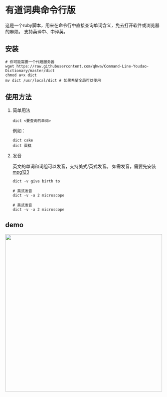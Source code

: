 # 有道词典命令行版

这是一个ruby脚本，用来在命令行中直接查询单词含义，免去打开软件或浏览器的麻烦。
支持英译中、中译英。

## 安装

```shell
# 你可能需要一个代理服务器
wget https://raw.githubusercontent.com/qhwa/Command-Line-Youdao-Dictionary/master/dict
chmod a+x dict
mv dict /usr/local/dict # 如果希望全局可以使用
```

## 使用方法

1. 简单用法

    ```shell
    dict <要查询的单词>
    ```

    例如：

    ```shell
    dict cake
    dict 蛋糕
    ```

2. 发音

    英文的单词和词组可以发音，支持美式/英式发音。
    如需发音，需要先安装 [mpg123](https://www.mpg123.de/)

    ```shell
    dict -v give birth to
    ```

    ```shell
    # 英式发音
    dict -v -a 2 microscope

    # 美式发音
    dict -v -a 2 microscope
    ```

## demo

<img src="https://user-images.githubusercontent.com/43009/29802165-4153d614-8ca6-11e7-823a-08f89553afdd.png" width="500" />
